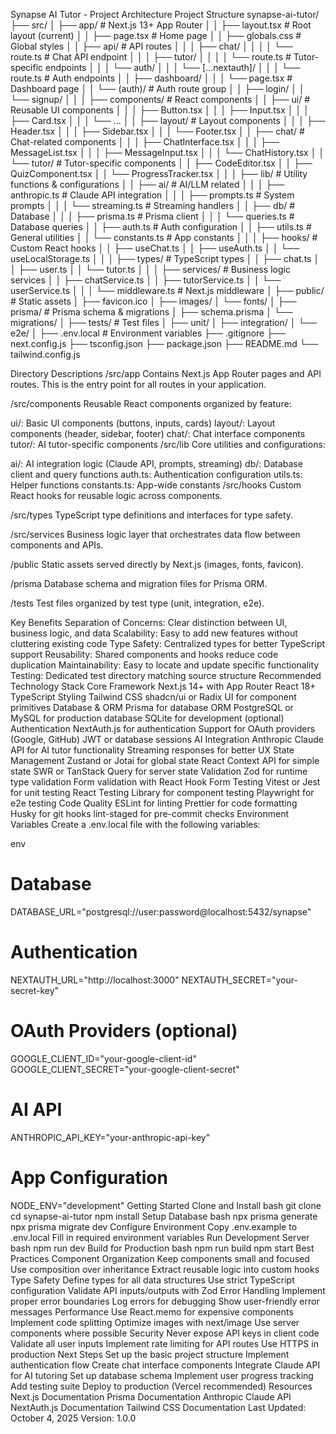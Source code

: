 Synapse AI Tutor - Project Architecture
Project Structure
synapse-ai-tutor/
├── src/
│   ├── app/                          # Next.js 13+ App Router
│   │   ├── layout.tsx               # Root layout (current)
│   │   ├── page.tsx                 # Home page
│   │   ├── globals.css              # Global styles
│   │   ├── api/                     # API routes
│   │   │   ├── chat/
│   │   │   │   └── route.ts        # Chat API endpoint
│   │   │   ├── tutor/
│   │   │   │   └── route.ts        # Tutor-specific endpoints
│   │   │   └── auth/
│   │   │       └── [...nextauth]/
│   │   │           └── route.ts    # Auth endpoints
│   │   ├── dashboard/
│   │   │   └── page.tsx            # Dashboard page
│   │   └── (auth)/                  # Auth route group
│   │       ├── login/
│   │       └── signup/
│   │
│   ├── components/                   # React components
│   │   ├── ui/                      # Reusable UI components
│   │   │   ├── Button.tsx
│   │   │   ├── Input.tsx
│   │   │   ├── Card.tsx
│   │   │   └── ...
│   │   ├── layout/                  # Layout components
│   │   │   ├── Header.tsx
│   │   │   ├── Sidebar.tsx
│   │   │   └── Footer.tsx
│   │   ├── chat/                    # Chat-related components
│   │   │   ├── ChatInterface.tsx
│   │   │   ├── MessageList.tsx
│   │   │   ├── MessageInput.tsx
│   │   │   └── ChatHistory.tsx
│   │   └── tutor/                   # Tutor-specific components
│   │       ├── CodeEditor.tsx
│   │       ├── QuizComponent.tsx
│   │       └── ProgressTracker.tsx
│   │
│   ├── lib/                         # Utility functions & configurations
│   │   ├── ai/                      # AI/LLM related
│   │   │   ├── anthropic.ts        # Claude API integration
│   │   │   ├── prompts.ts          # System prompts
│   │   │   └── streaming.ts        # Streaming handlers
│   │   ├── db/                      # Database
│   │   │   ├── prisma.ts           # Prisma client
│   │   │   └── queries.ts          # Database queries
│   │   ├── auth.ts                  # Auth configuration
│   │   ├── utils.ts                 # General utilities
│   │   └── constants.ts             # App constants
│   │
│   ├── hooks/                       # Custom React hooks
│   │   ├── useChat.ts
│   │   ├── useAuth.ts
│   │   └── useLocalStorage.ts
│   │
│   ├── types/                       # TypeScript types
│   │   ├── chat.ts
│   │   ├── user.ts
│   │   └── tutor.ts
│   │
│   ├── services/                    # Business logic services
│   │   ├── chatService.ts
│   │   ├── tutorService.ts
│   │   └── userService.ts
│   │
│   └── middleware.ts                # Next.js middleware
│
├── public/                          # Static assets
│   ├── favicon.ico
│   ├── images/
│   └── fonts/
│
├── prisma/                          # Prisma schema & migrations
│   ├── schema.prisma
│   └── migrations/
│
├── tests/                           # Test files
│   ├── unit/
│   ├── integration/
│   └── e2e/
│
├── .env.local                       # Environment variables
├── .gitignore
├── next.config.js
├── tsconfig.json
├── package.json
├── README.md
└── tailwind.config.js


Directory Descriptions
/src/app
Contains Next.js App Router pages and API routes. This is the entry point for all routes in your application.

/src/components
Reusable React components organized by feature:

ui/: Basic UI components (buttons, inputs, cards)
layout/: Layout components (header, sidebar, footer)
chat/: Chat interface components
tutor/: AI tutor-specific components
/src/lib
Core utilities and configurations:

ai/: AI integration logic (Claude API, prompts, streaming)
db/: Database client and query functions
auth.ts: Authentication configuration
utils.ts: Helper functions
constants.ts: App-wide constants
/src/hooks
Custom React hooks for reusable logic across components.

/src/types
TypeScript type definitions and interfaces for type safety.

/src/services
Business logic layer that orchestrates data flow between components and APIs.

/public
Static assets served directly by Next.js (images, fonts, favicon).

/prisma
Database schema and migration files for Prisma ORM.

/tests
Test files organized by test type (unit, integration, e2e).

Key Benefits
Separation of Concerns: Clear distinction between UI, business logic, and data
Scalability: Easy to add new features without cluttering existing code
Type Safety: Centralized types for better TypeScript support
Reusability: Shared components and hooks reduce code duplication
Maintainability: Easy to locate and update specific functionality
Testing: Dedicated test directory matching source structure
Recommended Technology Stack
Core Framework
Next.js 14+ with App Router
React 18+
TypeScript
Styling
Tailwind CSS
shadcn/ui or Radix UI for component primitives
Database & ORM
Prisma for database ORM
PostgreSQL or MySQL for production database
SQLite for development (optional)
Authentication
NextAuth.js for authentication
Support for OAuth providers (Google, GitHub)
JWT or database sessions
AI Integration
Anthropic Claude API for AI tutor functionality
Streaming responses for better UX
State Management
Zustand or Jotai for global state
React Context API for simple state
SWR or TanStack Query for server state
Validation
Zod for runtime type validation
Form validation with React Hook Form
Testing
Vitest or Jest for unit testing
React Testing Library for component testing
Playwright for e2e testing
Code Quality
ESLint for linting
Prettier for code formatting
Husky for git hooks
lint-staged for pre-commit checks
Environment Variables
Create a .env.local file with the following variables:

env
# Database
DATABASE_URL="postgresql://user:password@localhost:5432/synapse"

# Authentication
NEXTAUTH_URL="http://localhost:3000"
NEXTAUTH_SECRET="your-secret-key"

# OAuth Providers (optional)
GOOGLE_CLIENT_ID="your-google-client-id"
GOOGLE_CLIENT_SECRET="your-google-client-secret"

# AI API
ANTHROPIC_API_KEY="your-anthropic-api-key"

# App Configuration
NODE_ENV="development"
Getting Started
Clone and Install
bash
   git clone <repository-url>
   cd synapse-ai-tutor
   npm install
Setup Database
bash
   npx prisma generate
   npx prisma migrate dev
Configure Environment
Copy .env.example to .env.local
Fill in required environment variables
Run Development Server
bash
   npm run dev
Build for Production
bash
   npm run build
   npm start
Best Practices
Component Organization
Keep components small and focused
Use composition over inheritance
Extract reusable logic into custom hooks
Type Safety
Define types for all data structures
Use strict TypeScript configuration
Validate API inputs/outputs with Zod
Error Handling
Implement proper error boundaries
Log errors for debugging
Show user-friendly error messages
Performance
Use React.memo for expensive components
Implement code splitting
Optimize images with next/image
Use server components where possible
Security
Never expose API keys in client code
Validate all user inputs
Implement rate limiting for API routes
Use HTTPS in production
Next Steps
Set up the basic project structure
Implement authentication flow
Create chat interface components
Integrate Claude API for AI tutoring
Set up database schema
Implement user progress tracking
Add testing suite
Deploy to production (Vercel recommended)
Resources
Next.js Documentation
Prisma Documentation
Anthropic Claude API
NextAuth.js Documentation
Tailwind CSS Documentation
Last Updated: October 4, 2025
Version: 1.0.0

